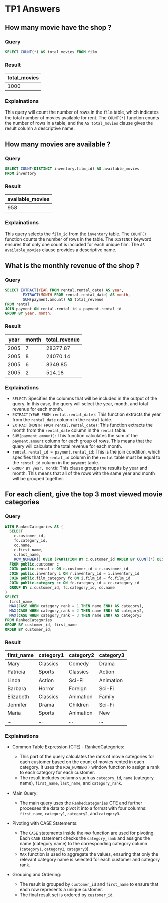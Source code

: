 # TP1 Answers

## How many movie have the shop ?

### Query

```SQL
SELECT COUNT(*) AS total_movies FROM film
```

### Result

| total_movies |
|--------------|
| 1000         |

### Explainations

This query will count the number of rows in the `film` table, which indicates the total number of movies available for rent. The `COUNT(*)` function counts the number of rows in a table, and the `AS total_movies` clause gives the result column a descriptive name.


## How many movies are available ?

### Query

```SQL
SELECT COUNT(DISTINCT inventory.film_id) AS available_movies
FROM inventory
```

### Result

| available_movies |
|------------------|
| 958              |

### Explainations

This query selects the `film_id` from the `inventory` table. The `COUNT()` function counts the number of rows in the table. The `DISTINCT` keyword ensures that only one count is included for each unique film. The `AS available_movies` clause provides a descriptive name.


## What is the monthly revenue of the shop ?

### Query

```SQL
SELECT EXTRACT(YEAR FROM rental.rental_date) AS year,
        EXTRACT(MONTH FROM rental.rental_date) AS month,
        SUM(payment.amount) AS total_revenue
FROM rental
JOIN payment ON rental.rental_id = payment.rental_id
GROUP BY year, month;
```

### Result

| year | month | total_revenue |
|------|-------|---------------|
| 2005 | 7 | 28377.87 |
| 2005 | 8 | 24070.14 |
| 2005 | 6 | 8349.85 |
| 2005 | 2 | 514.18 |

### Explainations

- `SELECT`: Specifies the columns that will be included in the output of the query. In this case, the query will select the year, month, and total revenue for each month.
- `EXTRACT(YEAR FROM rental.rental_date)`: This function extracts the year from the `rental_date` column in the `rental` table.
- `EXTRACT(MONTH FROM rental.rental_date)`: This function extracts the month from the `rental_date` column in the `rental` table.
- `SUM(payment.amount)`: This function calculates the sum of the `payment.amount` column for each group of rows. This means that the query will calculate the total revenue for each month.
- `rental.rental_id = payment.rental_id`: This is the join condition, which specifies that the `rental_id` column in the `rental` table must be equal to the `rental_id` column in the `payment` table.
- `GROUP BY year, month`: This clause groups the results by year and month. This means that all of the rows with the same year and month will be grouped together.


## For each client, give the top 3 most viewed movie categories

### Query

```SQL
WITH RankedCategories AS (
  SELECT
    c.customer_id,
    fc.category_id,
    cc.name,
    c.first_name,
    c.last_name,
    ROW_NUMBER() OVER (PARTITION BY c.customer_id ORDER BY COUNT(*) DESC) AS category_rank
  FROM public.customer c
  JOIN public.rental r ON c.customer_id = r.customer_id
  JOIN public.inventory i ON r.inventory_id = i.inventory_id
  JOIN public.film_category fc ON i.film_id = fc.film_id
  JOIN public.category cc ON fc.category_id = cc.category_id
  GROUP BY c.customer_id, fc.category_id, cc.name
)
SELECT
  first_name,
  MAX(CASE WHEN category_rank = 1 THEN name END) AS category1,
  MAX(CASE WHEN category_rank = 2 THEN name END) AS category2,
  MAX(CASE WHEN category_rank = 3 THEN name END) AS category3
FROM RankedCategories
GROUP BY customer_id, first_name
ORDER BY customer_id;
```

### Result

| first_name | category1 | category2 | category3 |
|------------|-----------|-----------|-----------|
| Mary | Classics | Comedy | Drama |
| Patricia | Sports | Classics | Action |
| Linda | Action | Sci-Fi | Animation |
| Barbara | Horror | Foreign | Sci-Fi |
| Elizabeth | Classics | Animation | Family |
| Jennifer | Drama | Children | Sci-Fi |
| Maria | Sports | Animation | New |
| ... | ... | ... | ... |

### Explainations

- Common Table Expression (CTE) - RankedCategories:

    - This part of the query calculates the rank of movie categories for each customer based on the count of movies rented in each category. It uses the `ROW_NUMBER()` window function to assign a rank to each category for each customer.
    - The result includes columns such as `category_id`, `name` (category name), `first_name`, `last_name`, and `category_rank`.

- Main Query:

    - The main query uses the `RankedCategories` CTE and further processes the data to pivot it into a format with four columns: `first_name`, `category1`, `category2`, and `category3`.

- Pivoting with CASE Statements:

    - The `CASE` statements inside the `MAX` function are used for pivoting. Each `CASE` statement checks the `category_rank` and assigns the name (category name) to the corresponding category column (`category1`, `category2`, `category3`).
    - `MAX` function is used to aggregate the values, ensuring that only the relevant category name is selected for each customer and category rank.

- Grouping and Ordering:

    - The result is grouped by `customer_id` and `first_name` to ensure that each row represents a unique customer.
    - The final result set is ordered by `customer_id`.